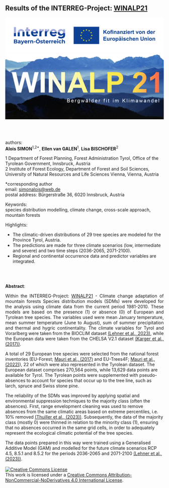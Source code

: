 ## Results of the INTERREG-Project: [WINALP21](https://www.tirol.gv.at/umwelt/wald/schutzwald/waldtypisierung-tirol/projekt-winalp21)
<kbd><img src="https://github.com/simonalois/sdm_winalp21/blob/main/project_information/logo_interreg.png" title="INTERREG BY-AT 2021-2027" /></kbd>
<kbd><img src="https://github.com/simonalois/sdm_winalp21/blob/main/project_information/logo_winalp21.png" title="WINALP21" /></kbd>

<br>
<br>

authors:   
**Alois SIMON**<sup>1,2*</sup>, **Ellen van GALEN**<sup>1</sup>, **Lisa BISCHOFER**<sup>2</sup>

1 Department of Forest Planning, Forest Administration Tyrol, Office of the Tyrolean Government, Innsbruck, Austria  
2 Institute of Forest Ecology, Department of Forest and Soil Sciences, University of Natural Resources and Life Sciences Vienna, 
Vienna, Austria  


*corresponding author   
email: simonalois@web.de  
postal address: Bürgerstraße 36, 6020 Innsbruck, Austria  



Keywords:  
species distribution modelling, climate change, cross-scale approach, mountain forests

Highlights:
- The climatic-driven distributions of 29 tree species are modeled for the Province Tyrol, Austria. 
- The predictions are made for three climate scenarios (low, intermediate and severe) and two time steps (2036-2065, 2071-2100).
- Regional and continental occurrence data and predictor variables are integrated.

<br>
<br>

**Abstract**:<p align="justify">
Within the INTERREG-Project: [WINALP21](https://www.tirol.gv.at/umwelt/wald/schutzwald/waldtypisierung-tirol/projekt-winalp21) - Climate change adaptation of mountain forests Species distribution models (SDMs) were developed for the analysis using climate data from the current period 1981-2010. These models are based on the presence (1) or absence (0) of European and Tyrolean tree species. The variables used were mean January temperature, mean summer temperature (June to August), sum of summer precipitation and thermal and hygric continentality. The climate variables for Tyrol and Vorarlberg were taken from the BIOCLIM dataset [(Lehner et al., 2023)](https://www.data.gv.at/katalog/en/dataset/bioklimatische-parameter-fur-tirol-bioclim-tirol), while the European data were taken from the CHELSA V2.1 dataset [(Karger et al., (2017))](https://chelsa-climate.org/).

A total of 29 European tree species were selected from the national forest inventories (EU-Forest; [Mauri et al., (2017)](https://www.nature.com/articles/sdata2016123) and EU-Trees4F; [Mauri et al., (2022)](https://www.nature.com/articles/s41597-022-01128-5)), 22 of which were also represented in the Tyrolean dataset. The European dataset comprises 270,564 points, while 13,629 data points are available for Tyrol. The Tyrolean points were supplemented with pseudo-absences to account for species that occur up to the tree line, such as larch, spruce and Swiss stone pine.

The reliability of the SDMs was improved by applying spatial and environmental suppression techniques to the majority class (often the absences). First, range envelopment cleaning was used to remove absences from the same climatic areas based on extreme percentiles, i.e. 10% removed [(Thuiller et al., (2023))](https://cran.r-project.org/web/packages/biomod2/index.html). Subsequently, the data of the majority class (mostly 0) were thinned in relation to the minority class (1), ensuring that no absences occurred in the same grid cells, in order to adequately represent the ecological climatic potential of the tree species.

The data points prepared in this way were trained using a Generalised Additive Model (GAM) and modelled for the future climate scenarios RCP 4.5, 8.5.1 and 8.5.2 for the periods 2036-2065 and 2071-2100 [(Lehner et al., (2023))](https://gis.tirol.gv.at/ogd/umwelt/bioclim/Lehner_etal_2023_BIOCLIM.pdf). 
<br>
<br>
<a rel="license" href="http://creativecommons.org/licenses/by-nc-nd/4.0/"><img alt="Creative Commons License" style="border-width:0" src="https://i.creativecommons.org/l/by-nc-nd/4.0/88x31.png" /></a><br />This work is licensed under a <a rel="license" href="http://creativecommons.org/licenses/by-nc-nd/4.0/">Creative Commons Attribution-NonCommercial-NoDerivatives 4.0 International License</a>.

